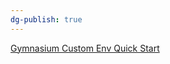 ```yaml
---
dg-publish: true
---
```


[Gymnasium Custom Env Quick Start](https://gymnasium.farama.org/introduction/create_custom_env/)
